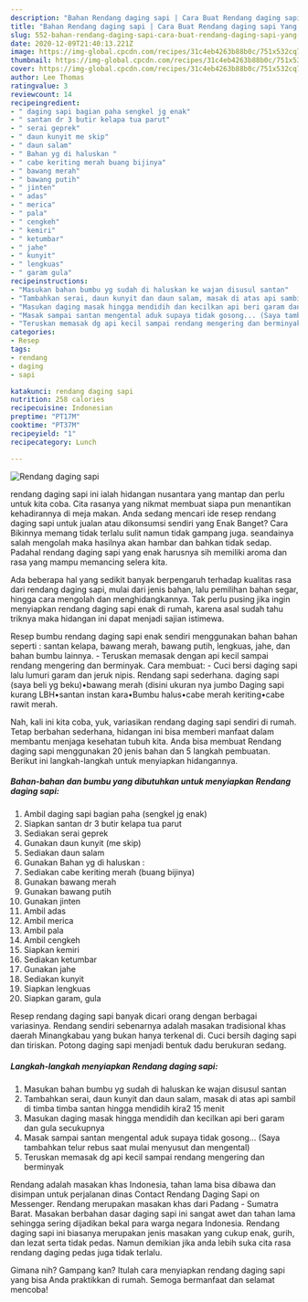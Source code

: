 ```yaml
---
description: "Bahan Rendang daging sapi | Cara Buat Rendang daging sapi Yang Enak Dan Lezat"
title: "Bahan Rendang daging sapi | Cara Buat Rendang daging sapi Yang Enak Dan Lezat"
slug: 552-bahan-rendang-daging-sapi-cara-buat-rendang-daging-sapi-yang-enak-dan-lezat
date: 2020-12-09T21:40:13.221Z
image: https://img-global.cpcdn.com/recipes/31c4eb4263b88b0c/751x532cq70/rendang-daging-sapi-foto-resep-utama.jpg
thumbnail: https://img-global.cpcdn.com/recipes/31c4eb4263b88b0c/751x532cq70/rendang-daging-sapi-foto-resep-utama.jpg
cover: https://img-global.cpcdn.com/recipes/31c4eb4263b88b0c/751x532cq70/rendang-daging-sapi-foto-resep-utama.jpg
author: Lee Thomas
ratingvalue: 3
reviewcount: 14
recipeingredient:
- " daging sapi bagian paha sengkel jg enak"
- " santan dr 3 butir kelapa tua parut"
- " serai geprek"
- " daun kunyit me skip"
- " daun salam"
- " Bahan yg di haluskan "
- " cabe keriting merah buang bijinya"
- " bawang merah"
- " bawang putih"
- " jinten"
- " adas"
- " merica"
- " pala"
- " cengkeh"
- " kemiri"
- " ketumbar"
- " jahe"
- " kunyit"
- " lengkuas"
- " garam gula"
recipeinstructions:
- "Masukan bahan bumbu yg sudah di haluskan ke wajan disusul santan"
- "Tambahkan serai, daun kunyit dan daun salam, masak di atas api sambil di timba timba santan hingga mendidih kira2 15 menit"
- "Masukan daging masak hingga mendidih dan kecilkan api beri garam dan gula secukupnya"
- "Masak sampai santan mengental aduk supaya tidak gosong... (Saya tambahkan telur rebus saat mulai menyusut dan mengental)"
- "Teruskan memasak dg api kecil sampai rendang mengering dan berminyak"
categories:
- Resep
tags:
- rendang
- daging
- sapi

katakunci: rendang daging sapi 
nutrition: 258 calories
recipecuisine: Indonesian
preptime: "PT17M"
cooktime: "PT37M"
recipeyield: "1"
recipecategory: Lunch

---
```



![Rendang daging sapi](https://img-global.cpcdn.com/recipes/31c4eb4263b88b0c/751x532cq70/rendang-daging-sapi-foto-resep-utama.jpg)


rendang daging sapi ini ialah hidangan nusantara yang mantap dan perlu untuk kita coba. Cita rasanya yang nikmat membuat siapa pun menantikan kehadirannya di meja makan.
Anda sedang mencari ide resep rendang daging sapi untuk jualan atau dikonsumsi sendiri yang Enak Banget? Cara Bikinnya memang tidak terlalu sulit namun tidak gampang juga. seandainya salah mengolah maka hasilnya akan hambar dan bahkan tidak sedap. Padahal rendang daging sapi yang enak harusnya sih memiliki aroma dan rasa yang mampu memancing selera kita.

Ada beberapa hal yang sedikit banyak berpengaruh terhadap kualitas rasa dari rendang daging sapi, mulai dari jenis bahan, lalu pemilihan bahan segar, hingga cara mengolah dan menghidangkannya. Tak perlu pusing jika ingin menyiapkan rendang daging sapi enak di rumah, karena asal sudah tahu triknya maka hidangan ini dapat menjadi sajian istimewa.

Resep bumbu rendang daging sapi enak sendiri menggunakan bahan bahan seperti : santan kelapa, bawang merah, bawang putih, lengkuas, jahe, dan bahan bumbu lainnya. - Teruskan memasak dengan api kecil sampai rendang mengering dan berminyak. Cara membuat: - Cuci bersi daging sapi lalu lumuri garam dan jeruk nipis. Rendang sapi sederhana. daging sapi (saya beli yg beku)•bawang merah (disini ukuran nya jumbo Daging sapi kurang LBH•santan instan kara•Bumbu halus•cabe merah keriting•cabe rawit merah.


Nah, kali ini kita coba, yuk, variasikan rendang daging sapi sendiri di rumah. Tetap berbahan sederhana, hidangan ini bisa memberi manfaat dalam membantu menjaga kesehatan tubuh kita. Anda bisa membuat Rendang daging sapi menggunakan 20 jenis bahan dan 5 langkah pembuatan. Berikut ini langkah-langkah untuk menyiapkan hidangannya.

<!--inarticleads1-->

##### Bahan-bahan dan bumbu yang dibutuhkan untuk menyiapkan Rendang daging sapi:

1. Ambil  daging sapi bagian paha (sengkel jg enak)
1. Siapkan  santan dr 3 butir kelapa tua parut
1. Sediakan  serai geprek
1. Gunakan  daun kunyit (me skip)
1. Sediakan  daun salam
1. Gunakan  Bahan yg di haluskan :
1. Sediakan  cabe keriting merah (buang bijinya)
1. Gunakan  bawang merah
1. Gunakan  bawang putih
1. Gunakan  jinten
1. Ambil  adas
1. Ambil  merica
1. Ambil  pala
1. Ambil  cengkeh
1. Siapkan  kemiri
1. Sediakan  ketumbar
1. Gunakan  jahe
1. Sediakan  kunyit
1. Siapkan  lengkuas
1. Siapkan  garam, gula


Resep rendang daging sapi banyak dicari orang dengan berbagai variasinya. Rendang sendiri sebenarnya adalah masakan tradisional khas daerah Minangkabau yang bukan hanya terkenal di. Cuci bersih daging sapi dan tiriskan. Potong daging sapi menjadi bentuk dadu berukuran sedang. 

<!--inarticleads2-->

##### Langkah-langkah menyiapkan Rendang daging sapi:

1. Masukan bahan bumbu yg sudah di haluskan ke wajan disusul santan
1. Tambahkan serai, daun kunyit dan daun salam, masak di atas api sambil di timba timba santan hingga mendidih kira2 15 menit
1. Masukan daging masak hingga mendidih dan kecilkan api beri garam dan gula secukupnya
1. Masak sampai santan mengental aduk supaya tidak gosong... (Saya tambahkan telur rebus saat mulai menyusut dan mengental)
1. Teruskan memasak dg api kecil sampai rendang mengering dan berminyak


Rendang adalah masakan khas Indonesia, tahan lama bisa dibawa dan disimpan untuk perjalanan dinas Contact Rendang Daging Sapi on Messenger. Rendang merupakan masakan khas dari Padang - Sumatra Barat. Masakan berbahan dasar daging sapi ini sangat awet dan tahan lama sehingga sering dijadikan bekal para warga negara Indonesia. Rendang daging sapi ini biasanya merupakan jenis masakan yang cukup enak, gurih, dan lezat serta tidak pedas. Namun demikian jika anda lebih suka cita rasa rendang daging pedas juga tidak terlalu. 

Gimana nih? Gampang kan? Itulah cara menyiapkan rendang daging sapi yang bisa Anda praktikkan di rumah. Semoga bermanfaat dan selamat mencoba!
